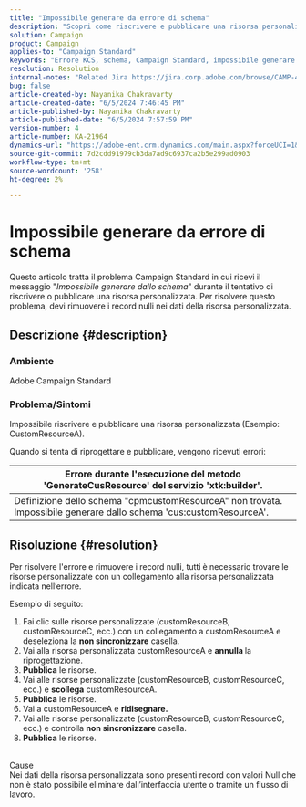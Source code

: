 ```yaml
---
title: "Impossibile generare da errore di schema"
description: "Scopri come riscrivere e pubblicare una risorsa personalizzata risolvendo gli errori ricevuti. Rimuovi i record nulli nei dati delle risorse personalizzate."
solution: Campaign
product: Campaign
applies-to: "Campaign Standard"
keywords: "Errore KCS, schema, Campaign Standard, impossibile generare da schema"
resolution: Resolution
internal-notes: "Related Jira https://jira.corp.adobe.com/browse/CAMP-48246"
bug: false
article-created-by: Nayanika Chakravarty
article-created-date: "6/5/2024 7:46:45 PM"
article-published-by: Nayanika Chakravarty
article-published-date: "6/5/2024 7:57:59 PM"
version-number: 4
article-number: KA-21964
dynamics-url: "https://adobe-ent.crm.dynamics.com/main.aspx?forceUCI=1&pagetype=entityrecord&etn=knowledgearticle&id=59eaea54-7423-ef11-840b-6045bd006b25"
source-git-commit: 7d2cdd91979cb3da7ad9c6937ca2b5e299ad0903
workflow-type: tm+mt
source-wordcount: '258'
ht-degree: 2%

---
```


# Impossibile generare da errore di schema


Questo articolo tratta il problema Campaign Standard in cui ricevi il messaggio &quot;*Impossibile generare dallo schema*&quot; durante il tentativo di riscrivere o pubblicare una risorsa personalizzata. Per risolvere questo problema, devi rimuovere i record nulli nei dati della risorsa personalizzata.

## Descrizione {#description}


### Ambiente

Adobe Campaign Standard

### Problema/Sintomi

Impossibile riscrivere e pubblicare una risorsa personalizzata (Esempio: CustomResourceA).

Quando si tenta di riprogettare e pubblicare, vengono ricevuti errori:


| Errore durante l&#39;esecuzione del metodo &#39;GenerateCusResource&#39; del servizio &#39;xtk:builder&#39;. |
| --- |
| Definizione dello schema &quot;cpmcustomResourceA&quot; non trovata. Impossibile generare dallo schema &#39;cus:customResourceA&#39;. |





## Risoluzione {#resolution}


Per risolvere l&#39;errore e rimuovere i record nulli, tutti<b> </b>è necessario trovare le risorse personalizzate con un collegamento alla risorsa personalizzata indicata nell’errore.

Esempio di seguito:

1. Fai clic sulle risorse personalizzate (customResourceB, customResourceC, ecc.) con un collegamento a customResourceA e deseleziona la <b>non sincronizzare</b> casella.
2. Vai alla risorsa personalizzata customResourceA e <b>annulla </b>la riprogettazione.
3. <b>Pubblica</b> le risorse.
4. Vai alle risorse personalizzate (customResourceB, customResourceC, ecc.) e <b>scollega</b> customResourceA.
5. <b>Pubblica</b> le risorse.
6. Vai a customResourceA e <b>ridisegnare.</b>
7. Vai alle risorse personalizzate (customResourceB, customResourceC, ecc.) e controlla <b>non sincronizzare</b> casella.
8. <b>Pubblica</b> le risorse.

<br>Cause <br>
Nei dati della risorsa personalizzata sono presenti record con valori Null che non è stato possibile eliminare dall’interfaccia utente o tramite un flusso di lavoro.
